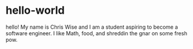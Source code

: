 # hello-world
hello! My name is Chris Wise and I am a student aspiring to become a software engineer.
I like Math, food, and shreddin the gnar on some fresh pow.
